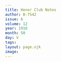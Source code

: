```yaml
---
title: Honor Club Notes
author: B-7542
issue: 6
volume: 12
year: 1916
month: 50
day: V
tags:
layout: page.njk
image:
---
```

